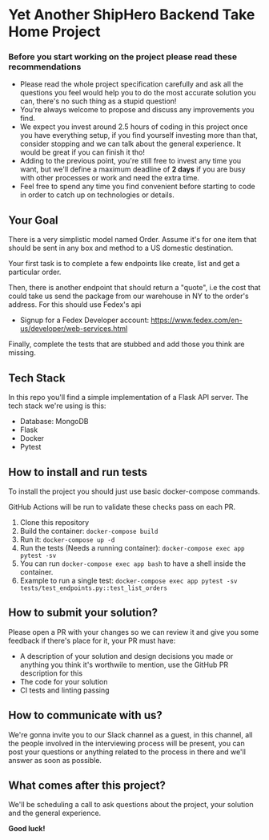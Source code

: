 # Yet Another ShipHero Backend Take Home Project

### Before you start working on the project please read these recommendations

- Please read the whole project specification carefully and ask all the questions you feel would help you to do the most accurate solution you can, there's no such thing as a stupid question!
- You're always welcome to propose and discuss any improvements you find.
- We expect you invest around 2.5 hours of coding in this project once you have everything setup, if you find yourself investing more than that, consider stopping and we can talk about the general experience. It would be great if you can finish it tho!
- Adding to the previous point, you're still free to invest any time you want, but we'll define a maximum deadline of **2 days** if you are busy with other processes or work and need the extra time.
- Feel free to spend any time you find convenient before starting to code in order to catch up on technologies or details.

## Your Goal

There is a very simplistic model named Order. Assume it's for one item that should
be sent in any box and method to a US domestic destination.

Your first task is to complete a few endpoints like create, list and get a particular order.

Then, there is another endpoint that should return a "quote", i.e the cost that could take us send the package from our warehouse in NY to the order's address. For this should use Fedex's api

- Signup for a Fedex Developer account: https://www.fedex.com/en-us/developer/web-services.html

Finally, complete the tests that are stubbed and add those you think are missing.

## Tech Stack

In this repo you'll find a simple implementation of a Flask API server. The tech stack we're using is this:

- Database: MongoDB
- Flask
- Docker
- Pytest

## How to install and run tests

To install the project you should just use basic docker-compose commands.

GitHub Actions will be run to validate these checks pass on each PR.

1. Clone this repository
2. Build the container: `docker-compose build`
3. Run it: `docker-compose up -d`
4. Run the tests (Needs a running container): `docker-compose exec app pytest -sv`
5. You can run `docker-compose exec app bash` to have a shell inside the container.
6. Example to run a single test: `docker-compose exec app pytest -sv tests/test_endpoints.py::test_list_orders`

## How to submit your solution?

Please open a PR with your changes so we can review it and give you some feedback if there's place for it, your PR must have:

- A description of your solution and design decisions you made or anything you think it's worthwile to mention, use the GitHub PR description for this
- The code for your solution
- CI tests and linting passing

## How to communicate with us?

We're gonna invite you to our Slack channel as a guest, in this channel, all the people involved in the interviewing process will be present,
you can post your questions or anything related to the process in there and we'll answer as soon as possible.

## What comes after this project?

We'll be scheduling a call to ask questions about the project, your solution and the general experience.

**Good luck!**
